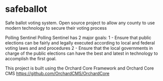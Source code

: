 # safeballot
Safe ballot voting system. Open source project to allow any county to use modern technology to secure their voting process

Polling Sentinel
Polling Sentinel has 2 major goals: 1 - Ensure that public elections can be fairly and legally executed according to local and federal voting laws and and procedures 2 - Ensure that the local governments in charge of the public elections can have the best and latest in technology to accomplish the first goal.

This project is built using the Orchard Core Framework and Orchard Core CMS https://github.com/OrchardCMS/OrchardCore
